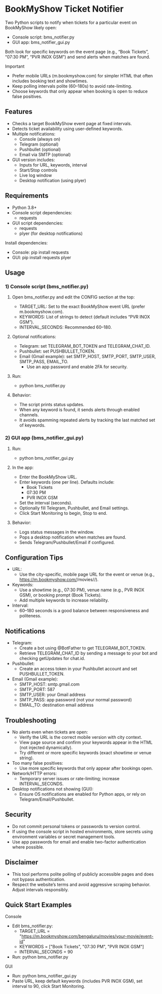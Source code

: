 # BookMyShow Ticket Notifier

Two Python scripts to notify when tickets for a particular event on BookMyShow likely open:

- Console script: bms_notifier.py
- GUI app: bms_notifier_gui.py

Both look for specific keywords on the event page (e.g., “Book Tickets”, “07:30 PM”, “PVR INOX GSM”) and send alerts when matches are found.

Important
- Prefer mobile URLs (m.bookmyshow.com) for simpler HTML that often includes booking text and showtimes.
- Keep polling intervals polite (60–180s) to avoid rate-limiting.
- Choose keywords that only appear when booking is open to reduce false positives.

## Features

- Checks a target BookMyShow event page at fixed intervals.
- Detects ticket availability using user-defined keywords.
- Multiple notifications:
  - Console (always on)
  - Telegram (optional)
  - Pushbullet (optional)
  - Email via SMTP (optional)
- GUI version includes:
  - Inputs for URL, keywords, interval
  - Start/Stop controls
  - Live log window
  - Desktop notification (using plyer)

## Requirements

- Python 3.8+
- Console script dependencies:
  - requests
- GUI script dependencies:
  - requests
  - plyer (for desktop notifications)

Install dependencies:
- Console: pip install requests
- GUI: pip install requests plyer

## Usage

### 1) Console script (bms_notifier.py)

1. Open bms_notifier.py and edit the CONFIG section at the top:
   - TARGET_URL: Set to the exact BookMyShow event URL (prefer m.bookmyshow.com).
   - KEYWORDS: List of strings to detect (default includes “PVR INOX GSM”).
   - INTERVAL_SECONDS: Recommended 60–180.

2. Optional notifications:
   - Telegram: set TELEGRAM_BOT_TOKEN and TELEGRAM_CHAT_ID.
   - Pushbullet: set PUSHBULLET_TOKEN.
   - Email (Gmail example): set SMTP_HOST, SMTP_PORT, SMTP_USER, SMTP_PASS, EMAIL_TO.
     - Use an app password and enable 2FA for security.

3. Run:
   - python bms_notifier.py

4. Behavior:
   - The script prints status updates.
   - When any keyword is found, it sends alerts through enabled channels.
   - It avoids spamming repeated alerts by tracking the last matched set of keywords.

### 2) GUI app (bms_notifier_gui.py)

1. Run:
   - python bms_notifier_gui.py

2. In the app:
   - Enter the BookMyShow URL.
   - Enter keywords (one per line). Defaults include:
     - Book Tickets
     - 07:30 PM
     - PVR INOX GSM
   - Set the interval (seconds).
   - Optionally fill Telegram, Pushbullet, and Email settings.
   - Click Start Monitoring to begin, Stop to end.

3. Behavior:
   - Logs status messages in the window.
   - Pops a desktop notification when matches are found.
   - Sends Telegram/Pushbullet/Email if configured.

## Configuration Tips

- URL:
  - Use the city-specific, mobile page URL for the event or venue (e.g., https://m.bookmyshow.com/<city>/movies/<movie>/<event-id>).
- Keywords:
  - Use a showtime (e.g., 07:30 PM), venue name (e.g., PVR INOX GSM), or booking prompt (Book Tickets).
  - Add multiple keywords to increase reliability.
- Interval:
  - 60–180 seconds is a good balance between responsiveness and politeness.

## Notifications

- Telegram:
  - Create a bot using @BotFather to get TELEGRAM_BOT_TOKEN.
  - Retrieve TELEGRAM_CHAT_ID by sending a message to your bot and checking getUpdates for chat.id.
- Pushbullet:
  - Create an access token in your Pushbullet account and set PUSHBULLET_TOKEN.
- Email (Gmail example):
  - SMTP_HOST: smtp.gmail.com
  - SMTP_PORT: 587
  - SMTP_USER: your Gmail address
  - SMTP_PASS: app password (not your normal password)
  - EMAIL_TO: destination email address

## Troubleshooting

- No alerts even when tickets are open:
  - Verify the URL is the correct mobile version with city context.
  - View page source and confirm your keywords appear in the HTML (not injected dynamically).
  - Try different or more specific keywords (exact showtime or venue string).
- Too many false positives:
  - Use more specific keywords that only appear after bookings open.
- Network/HTTP errors:
  - Temporary server issues or rate-limiting; increase INTERVAL_SECONDS.
- Desktop notifications not showing (GUI):
  - Ensure OS notifications are enabled for Python apps, or rely on Telegram/Email/Pushbullet.

## Security

- Do not commit personal tokens or passwords to version control.
- If using the console script in hosted environments, store secrets using environment variables or secret management tools.
- Use app passwords for email and enable two-factor authentication where possible.

## Disclaimer

- This tool performs polite polling of publicly accessible pages and does not bypass authentication.
- Respect the website’s terms and avoid aggressive scraping behavior. Adjust intervals responsibly.

## Quick Start Examples

Console
- Edit bms_notifier.py:
  - TARGET_URL = "https://m.bookmyshow.com/bengaluru/movies/your-movie/event-id"
  - KEYWORDS = ["Book Tickets", "07:30 PM", "PVR INOX GSM"]
  - INTERVAL_SECONDS = 90
- Run: python bms_notifier.py

GUI
- Run: python bms_notifier_gui.py
- Paste URL, keep default keywords (includes PVR INOX GSM), set interval to 90, click Start Monitoring.

